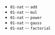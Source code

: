 - `01-nat` -- `add`
- `01-nat` -- `mul`
- `01-nat` -- `power`
- `01-nat` -- `gauss`
- `01-nat` -- `factorial`
